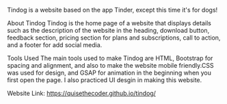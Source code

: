 Tindog is a website based on the app Tinder, except this time it's for dogs!

About Tindog
Tindog is the home page of a website that displays details such as the description of the website in the heading, download button, feedback section, pricing section for plans and subscriptions, call to action, and a footer for add social media.

Tools Used
The main tools used to make Tindog are HTML, Bootstrap for spacing and alignment, and also to make the website mobile friendly.CSS was used for design, and GSAP for animation in the beginning when you first open the page. I also practiced UI desgin in making this website. 



Website Link: https://quisethecoder.github.io/tindog/
